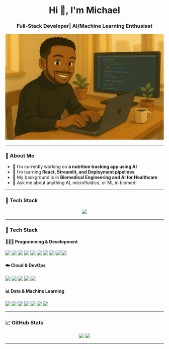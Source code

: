 <!-- Header -->
<h1 align="center">Hi 👋, I'm Michael</h1>
<h3 align="center">Full-Stack Developer| AI/Machine Learning Enthusiast</h3>

<p align="center">
  <img src="assets/profile-ghibli.png" width="600" alt="Michael cartoon coding" />
</p>

---

### 🚀 About Me

- 🔭 I’m currently working on **a nutrition tracking app using AI**
- 🌱 I’m learning **React, Streamlit, and Deployment pipelines**
- 🧠 My background is in **Biomedical Engineering and AI for Healthcare**
- 💬 Ask me about anything AI, microfluidics, or ML in biomed!

---

### 🧰 Tech Stack

<p align="center">
  <img src="https://skillicons.dev/icons?i=python,js,react,html,css,aws,git,github,docker,postgres,fastapi,linux" />
</p>

---

### 🧰 Tech Stack

#### 👨🏾‍💻 Programming & Development
<p>
  <img src="https://img.shields.io/badge/Java-ED8B00?style=flat&logo=java&logoColor=white" />
  <img src="https://img.shields.io/badge/Python-3776AB?style=flat&logo=python&logoColor=white" />
  <img src="https://img.shields.io/badge/JavaScript-F7DF1E?style=flat&logo=javascript&logoColor=black" />
  <img src="https://img.shields.io/badge/HTML5-E34F26?style=flat&logo=html5&logoColor=white" />
  <img src="https://img.shields.io/badge/CSS3-1572B6?style=flat&logo=css3&logoColor=white" />
  <img src="https://img.shields.io/badge/Unix-000000?style=flat&logo=linux&logoColor=white" />
  <img src="https://img.shields.io/badge/Bash-4EAA25?style=flat&logo=gnubash&logoColor=white" />
  <img src="https://img.shields.io/badge/Flask-000000?style=flat&logo=flask&logoColor=white" />
  <img src="https://img.shields.io/badge/React-20232A?style=flat&logo=react&logoColor=61DAFB" />
  <img src="https://img.shields.io/badge/REST_API-FF6F61?style=flat" />
</p>

#### ☁️ Cloud & DevOps
<p>
  <img src="https://img.shields.io/badge/AWS-232F3E?style=flat&logo=amazonaws&logoColor=white" />
  <img src="https://img.shields.io/badge/Docker-2496ED?style=flat&logo=docker&logoColor=white" />
  <img src="https://img.shields.io/badge/Terraform-623CE4?style=flat&logo=terraform&logoColor=white" />
  <img src="https://img.shields.io/badge/Git-F05032?style=flat&logo=git&logoColor=white" />
  <img src="https://img.shields.io/badge/CI/CD-0A0A0A?style=flat&logo=githubactions&logoColor=white" />
</p>

#### 📊 Data & Machine Learning
<p>
  <img src="https://img.shields.io/badge/SQL-003B57?style=flat&logo=mysql&logoColor=white" />
  <img src="https://img.shields.io/badge/NoSQL-005571?style=flat&logo=mongodb&logoColor=white" />
  <img src="https://img.shields.io/badge/Apache_Spark-E25A1C?style=flat&logo=apachespark&logoColor=white" />
  <img src="https://img.shields.io/badge/PyTorch-EE4C2C?style=flat&logo=pytorch&logoColor=white" />
  <img src="https://img.shields.io/badge/Scikit--Learn-F7931E?style=flat&logo=scikitlearn&logoColor=white" />
  <img src="https://img.shields.io/badge/Matplotlib-11557C?style=flat" />
  <img src="https://img.shields.io/badge/Seaborn-76B900?style=flat" />
</p>


---

### 📈 GitHub Stats

<p align="center">
  <img src="https://github-readme-stats.vercel.app/api?username=michaelchinaka&show_icons=true&theme=tokyonight" />
  <img src="https://github-readme-stats.vercel.app/api/top-langs/?username=michaelchinaka&layout=compact&theme=tokyonight" />
</p>

---
